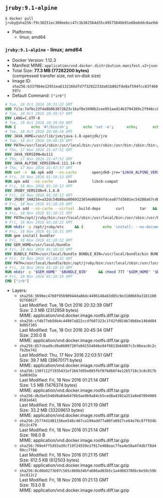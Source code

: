## `jruby:9.1-alpine`

```console
$ docker pull jruby@sha256:f9c38251ec300eebcc47c1b362564d35c4957584bb91e68e6ddc8ae9de9eff13
```

-	Platforms:
	-	linux; amd64

### `jruby:9.1-alpine` - linux; amd64

-	Docker Version: 1.12.3
-	Manifest MIME: `application/vnd.docker.distribution.manifest.v2+json`
-	Total Size: **77.3 MB (77282200 bytes)**  
	(compressed transfer size, not on-disk size)
-	Image ID: `sha256:b3379b4e12951ea6132166d7d7f3292233da81b802fde8af594fcc83f460597c`
-	Default Command: `["irb"]`

```dockerfile
# Tue, 18 Oct 2016 20:31:22 GMT
ADD file:7afbc23fda8b0b3872623c16af8e3490b2cee951aed14b3794389c2f946cc8c7 in / 
# Tue, 18 Oct 2016 20:39:57 GMT
ENV LANG=C.UTF-8
# Tue, 18 Oct 2016 20:39:58 GMT
RUN { 		echo '#!/bin/sh'; 		echo 'set -e'; 		echo; 		echo 'dirname "$(dirname "$(readlink -f "$(which javac || which java)")")"'; 	} > /usr/local/bin/docker-java-home 	&& chmod +x /usr/local/bin/docker-java-home
# Tue, 18 Oct 2016 20:40:34 GMT
ENV JAVA_HOME=/usr/lib/jvm/java-1.8-openjdk/jre
# Tue, 18 Oct 2016 20:40:35 GMT
ENV PATH=/usr/local/sbin:/usr/local/bin:/usr/sbin:/usr/bin:/sbin:/bin:/usr/lib/jvm/java-1.8-openjdk/jre/bin:/usr/lib/jvm/java-1.8-openjdk/bin
# Thu, 17 Nov 2016 21:47:51 GMT
ENV JAVA_VERSION=8u111
# Thu, 17 Nov 2016 21:47:52 GMT
ENV JAVA_ALPINE_VERSION=8.111.14-r0
# Thu, 17 Nov 2016 21:47:57 GMT
RUN set -x 	&& apk add --no-cache 		openjdk8-jre="$JAVA_ALPINE_VERSION" 	&& [ "$JAVA_HOME" = "$(docker-java-home)" ]
# Fri, 18 Nov 2016 01:18:12 GMT
RUN apk add --no-cache       bash       libc6-compat
# Fri, 18 Nov 2016 01:18:12 GMT
ENV JRUBY_VERSION=9.1.6.0
# Fri, 18 Nov 2016 01:18:12 GMT
ENV JRUBY_SHA256=a32dc54b80aa0069323654e06b84fdcea077d3601ec54208a67c4b969f369b89
# Fri, 18 Nov 2016 01:18:20 GMT
RUN apk add --no-cache --virtual .build-deps       curl       tar   && mkdir -p /opt/jruby   && curl -fSL https://s3.amazonaws.com/jruby.org/downloads/${JRUBY_VERSION}/jruby-bin-${JRUBY_VERSION}.tar.gz -o /tmp/jruby.tar.gz   && echo "$JRUBY_SHA256 */tmp/jruby.tar.gz" | sha256sum -c -   && tar -zx --strip-components=1 -f /tmp/jruby.tar.gz -C /opt/jruby   && rm /tmp/jruby.tar.gz   && ln -s /opt/jruby/bin/jruby /usr/local/bin/ruby   && apk del .build-deps
# Fri, 18 Nov 2016 01:18:21 GMT
ENV PATH=/opt/jruby/bin:/usr/local/sbin:/usr/local/bin:/usr/sbin:/usr/bin:/sbin:/bin:/usr/lib/jvm/java-1.8-openjdk/jre/bin:/usr/lib/jvm/java-1.8-openjdk/bin
# Fri, 18 Nov 2016 01:18:22 GMT
RUN mkdir -p /opt/jruby/etc     && {         echo 'install: --no-document';         echo 'update: --no-document';     } >> /opt/jruby/etc/gemrc
# Fri, 18 Nov 2016 01:18:31 GMT
RUN gem install bundler
# Fri, 18 Nov 2016 01:18:32 GMT
ENV GEM_HOME=/usr/local/bundle
# Fri, 18 Nov 2016 01:18:32 GMT
ENV BUNDLE_PATH=/usr/local/bundle BUNDLE_BIN=/usr/local/bundle/bin BUNDLE_SILENCE_ROOT_WARNING=1 BUNDLE_APP_CONFIG=/usr/local/bundle
# Fri, 18 Nov 2016 01:18:32 GMT
ENV PATH=/usr/local/bundle/bin:/opt/jruby/bin:/usr/local/sbin:/usr/local/bin:/usr/sbin:/usr/bin:/sbin:/bin:/usr/lib/jvm/java-1.8-openjdk/jre/bin:/usr/lib/jvm/java-1.8-openjdk/bin
# Fri, 18 Nov 2016 01:18:33 GMT
RUN mkdir -p "$GEM_HOME" "$BUNDLE_BIN"     && chmod 777 "$GEM_HOME" "$BUNDLE_BIN"
# Fri, 18 Nov 2016 01:18:34 GMT
CMD ["irb"]
```

-	Layers:
	-	`sha256:3690ec4760f95690944da86dc4496148a63d85c9e3100669a318110092f6862f`  
		Last Modified: Tue, 18 Oct 2016 20:32:39 GMT  
		Size: 2.3 MB (2312958 bytes)  
		MIME: application/vnd.docker.image.rootfs.diff.tar.gzip
	-	`sha256:cfdb77eb56b4c44907a822ccdf607323c1f42fd024b7db6be146dd049d95f305`  
		Last Modified: Tue, 18 Oct 2016 20:45:34 GMT  
		Size: 230.0 B  
		MIME: application/vnd.docker.image.rootfs.diff.tar.gzip
	-	`sha256:857cbad9cd9a8609720fe041554046e94f0813b64887c3c06eac0c2cfb2be741`  
		Last Modified: Thu, 17 Nov 2016 22:03:51 GMT  
		Size: 39.7 MB (39670171 bytes)  
		MIME: application/vnd.docker.image.rootfs.diff.tar.gzip
	-	`sha256:130f112f1935431ef1667d95e085fbf876d68f4e1265718c3c8c017b5a9b9d3a`  
		Last Modified: Fri, 18 Nov 2016 01:21:14 GMT  
		Size: 1.5 MB (1476374 bytes)  
		MIME: application/vnd.docker.image.rootfs.diff.tar.gzip
	-	`sha256:db2be5540d9a04e6476b5ae9b9a84cb5ced8a4392a253a0e070949098581e641`  
		Last Modified: Fri, 18 Nov 2016 01:21:19 GMT  
		Size: 33.2 MB (33209613 bytes)  
		MIME: application/vnd.docker.image.rootfs.diff.tar.gzip
	-	`sha256:25774d1d01156ee546c467ca194add77a80fa0927ce64e76c87f934b85c2c470`  
		Last Modified: Fri, 18 Nov 2016 01:21:14 GMT  
		Size: 198.0 B  
		MIME: application/vnd.docker.image.rootfs.diff.tar.gzip
	-	`sha256:709e4ff5d93a30cf19f24559e1f917e408eac7fea4e50a4f4db7f8d499cc7f86`  
		Last Modified: Fri, 18 Nov 2016 01:21:15 GMT  
		Size: 612.5 KB (612503 bytes)  
		MIME: application/vnd.docker.image.rootfs.diff.tar.gzip
	-	`sha256:8cd6b0273b97c565c860b34bfa686ad03b5c1a4d083780bc6e50c59b2ec812c2`  
		Last Modified: Fri, 18 Nov 2016 01:21:13 GMT  
		Size: 153.0 B  
		MIME: application/vnd.docker.image.rootfs.diff.tar.gzip
